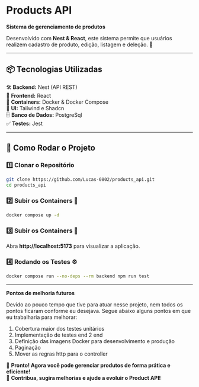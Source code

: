 # Products API

**Sistema de gerenciamento de produtos**

Desenvolvido com **Nest & React**, este sistema permite que usuários realizem cadastro de produto, edição, listagem e deleção. 🚀

---

## 📦 Tecnologias Utilizadas

🛠 **Backend:** Nest (API REST)  
🎨 **Frontend:** React  
🐳 **Containers:** Docker & Docker Compose  
💎 **UI:** Tailwind e Shadcn  
🗄 **Banco de Dados:** PostgreSql  
✅ **Testes:** Jest

---

## 🚀 Como Rodar o Projeto

### 1️⃣ Clonar o Repositório

```bash
git clone https://github.com/Lucas-0802/products_api.git
cd products_api
```

### 2️⃣ Subir os Containers 🚢

```bash
docker compose up -d
```

### 3️⃣ Subir os Containers 🚢

Abra **http://localhost:5173** para visualizar a aplicação.

### 4️⃣ Rodando os Testes ⚙️

```bash
docker compose run --no-deps --rm backend npm run test
```

---

**Pontos de melhoria futuros**

Devido ao pouco tempo que tive para atuar nesse projeto, nem todos os pontos ficaram conforme eu desejava. Segue abaixo alguns pontos em que eu trabalharia para melhorar:
 1. Cobertura maior dos testes unitários
 2. Implementação de testes end 2 end
 3. Definição das imagens Docker para desenvolvimento e produção
 4. Paginação
 5. Mover as regras http para o controller 

🎯 **Pronto! Agora você pode gerenciar produtos de forma prática e eficiente!**  
🚀 **Contribua, sugira melhorias e ajude a evoluir o Product API!**
